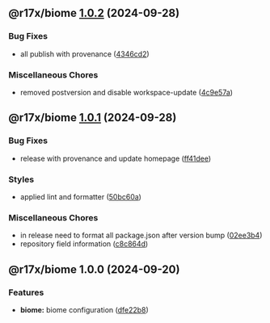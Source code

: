 ## @r17x/biome [1.0.2](https://github.com/r17x/js/compare/@r17x/biome@1.0.1...@r17x/biome@1.0.2) (2024-09-28)

### Bug Fixes

* all publish with provenance ([4346cd2](https://github.com/r17x/js/commit/4346cd2bbb4e1a72c8034f4b2c72b622e60f982d))

### Miscellaneous Chores

* removed postversion and disable workspace-update ([4c9e57a](https://github.com/r17x/js/commit/4c9e57aeb00fa5d1c9b6b60d1338f216e788c8f2))

## @r17x/biome [1.0.1](https://github.com/r17x/js/compare/@r17x/biome@1.0.0...@r17x/biome@1.0.1) (2024-09-28)

### Bug Fixes

* release with provenance and update homepage ([ff41dee](https://github.com/r17x/js/commit/ff41dee8bf74ed12e8bc525fc44144e48ade7a90))

### Styles

* applied lint and formatter ([50bc60a](https://github.com/r17x/js/commit/50bc60aee37346d4976c64adaadb15b6f40e19a2))

### Miscellaneous Chores

* in release need to format all package.json after version bump ([02ee3b4](https://github.com/r17x/js/commit/02ee3b4bbe4e3bd84ca8de86cab645ea5c385454))
* repository field information ([c8c864d](https://github.com/r17x/js/commit/c8c864d2b3e8a6f3d040ce34e063b0efe9d3beb7))

## @r17x/biome 1.0.0 (2024-09-20)

### Features

* **biome:** biome configuration ([dfe22b8](https://github.com/r17x/js/commit/dfe22b85d906adbb97cd259eb0bde4c4ac96489a))

